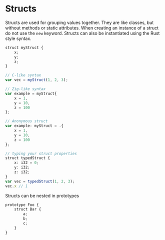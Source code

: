 # Structs
Structs are used for grouping values together. They are like classes, but without methods or static attributes. When creating an instance of a struct do not use the `new` keyword. Structs can also be instantiated using the Rust style syntax.
```ts
struct myStruct {
    x;
    y;
    z;
}

// C-like syntax
var vec = myStruct(1, 2, 3);

// Zig-like syntax
var example = myStruct{
    x = 1,
    y = 10,
    z = 100
};

// Anonymous struct
var example: myStruct = .{
    x = 1,
    y = 10,
    z = 100
};

// typing your struct properties
struct typedStruct {
    x: i32 = 0;
    y: i32;
    z: i32;
}
var vec = typedStruct(1, 2, 3);
vec.x // 1
```
Structs can be nested in prototypes
```ts
prototype Foo {
    struct Bar {
        a;
        b;
        c;
    }
}
```
